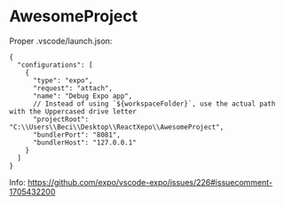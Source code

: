 # AwesomeProject

Proper .vscode/launch.json:

```
{
  "configurations": [
    {
      "type": "expo",
      "request": "attach",
      "name": "Debug Expo app",
      // Instead of using `${workspaceFolder}`, use the actual path with the Uppercased drive letter
      "projectRoot": "C:\\Users\\Beci\\Desktop\\ReactXepo\\AwesomeProject",
      "bundlerPort": "8081",
      "bundlerHost": "127.0.0.1"
    }
  ]
}
```
Info: https://github.com/expo/vscode-expo/issues/226#issuecomment-1705432200


  
